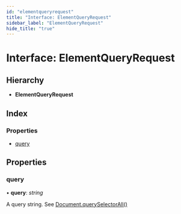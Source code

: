 ```yaml
---
id: "elementqueryrequest"
title: "Interface: ElementQueryRequest"
sidebar_label: "ElementQueryRequest"
hide_title: "true"
---
```


# Interface: ElementQueryRequest

## Hierarchy

* **ElementQueryRequest**

## Index

### Properties

* [query](elementqueryrequest.md#query)

## Properties

###  query

• **query**: *string*

A query string.
See [Document.querySelectorAll()](https://developer.mozilla.org/en-US/docs/Web/API/Document/querySelectorAll)
